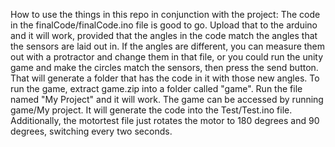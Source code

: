 How to use the things in this repo in conjunction with the project:
The code in the finalCode/finalCode.ino file is good to go. Upload that to the arduino and it will work, 
provided that the angles in the code match the angles that the sensors are laid out in.
If the angles are different, you can measure them out with a protractor and change them in that file, 
or you could run the unity game and make the circles match the sensors, then press the send 
button. That will generate a folder that has the code in it with those new angles. To run the game, 
extract game.zip into a folder called "game". Run the file named "My Project" and it will work. 
The game can be accessed by running game/My project. It will generate the code into the 
Test/Test.ino file. Additionally, the motortest file just rotates the motor to 180 degrees and 90 degrees, 
switching every two seconds.

